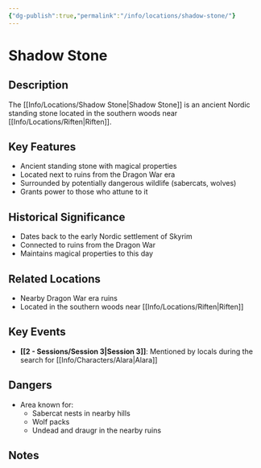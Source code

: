 ```yaml
---
{"dg-publish":true,"permalink":"/info/locations/shadow-stone/"}
---
```


# Shadow Stone

## Description
The [[Info/Locations/Shadow Stone\|Shadow Stone]] is an ancient Nordic standing stone located in the southern woods near [[Info/Locations/Riften\|Riften]].

## Key Features
- Ancient standing stone with magical properties
- Located next to ruins from the Dragon War era
- Surrounded by potentially dangerous wildlife (sabercats, wolves)
- Grants power to those who attune to it

## Historical Significance
- Dates back to the early Nordic settlement of Skyrim
- Connected to ruins from the Dragon War
- Maintains magical properties to this day

## Related Locations
- Nearby Dragon War era ruins
- Located in the southern woods near [[Info/Locations/Riften\|Riften]]

## Key Events
- **[[2 -  Sessions/Session 3\|Session 3]]**: Mentioned by locals during the search for [[Info/Characters/Alara\|Alara]]

## Dangers
- Area known for:
  - Sabercat nests in nearby hills
  - Wolf packs
  - Undead and draugr in the nearby ruins

## Notes
